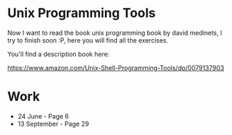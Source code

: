 # Unix Programming Tools

Now I want to read the book unix programming book by david medinets, I try to finish soon :P, here you will find all the exercises.

You'll find a description book here:

https://www.amazon.com/Unix-Shell-Programming-Tools/dp/0079137903

Work
====
- 24 June - Page 6
- 13 September - Page 29

